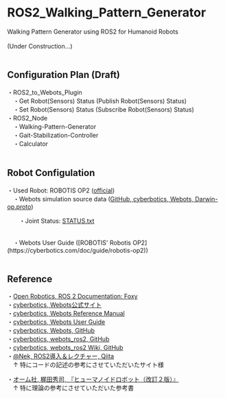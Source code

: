 # ROS2_Walking_Pattern_Generator
Walking Pattern Generator using ROS2 for Humanoid Robots<br>
<br>
(Under Construction...)<br>
<br>

## Configuration Plan (Draft)
・ROS2_to_Webots_Plugin<br>
　・Get Robot(Sensors) Status (Publish Robot(Sensors) Status)
<br>
　・Set Robot(Sensors) Status (Subscribe Robot(Sensors) Status)<br>
・ROS2_Node<br>
　・Walking-Pattern-Generator<br>
　・Gait-Stabilization-Controller<br>
　・Calculator<br>
<br>

## Robot Configulation
・Used Robot: ROBOTIS OP2 ([official](https://e-shop.robotis.co.jp/product.php?id=14))<br>
　・Webots simulation source data ([GitHub, cyberbotics, Webots, Darwin-op.proto](https://github.com/cyberbotics/webots/blob/master/projects/robots/robotis/darwin-op/protos/Darwin-op.proto
))<br>

　　・Joint Status: [STATUS.txt](https://github.com/open-rdc/ROS2_Walking_Pattern_Generator/blob/main/STATUS.txt)

<br>
　・Webots User Guide ([ROBOTIS' Robotis OP2](https://cyberbotics.com/doc/guide/robotis-op2))
<br>
<br>

## Reference
・[Open Robotics, ROS 2 Documentation: Foxy](https://docs.ros.org/en/foxy/index.html)<br>
・[cyberbotics, Webots公式サイト](https://cyberbotics.com/)<br>
・[cyberbotics, Webots Reference Manual](https://cyberbotics.com/doc/reference/index)<br>
・[cyberbotics, Webots User Guide](https://cyberbotics.com/doc/guide/index)<br>
・[cyberbotics, Webots, GitHub](https://github.com/cyberbotics/webots)<br>
・[cyberbotics, webots_ros2, GitHub](https://github.com/cyberbotics/webots_ros2)<br>
・[cyberbotics, webots_ros2 Wiki, GitHub](https://github.com/cyberbotics/webots_ros2/wiki)<br>
・[@Nek, ROS2導入＆レクチャー, Qiita](https://qiita.com/NeK/items/7ac0f4ec10d51dbca084)<br>
　↑ 特にコードの記述の参考にさせていただいたサイト様
<br>

・[オーム社, 梶田秀司, 『ヒューマノイドロボット（改訂２版）』](https://www.ohmsha.co.jp/book/9784274226021/)<br>
　↑ 特に理論の参考にさせていただいた参考書
